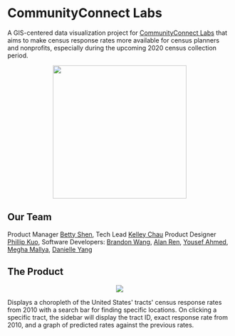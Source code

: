 # CommunityConnect Labs

A GIS-centered data visualization project for [CommunityConnect Labs](https://www.communityconnectlabs.com) that aims to make census response rates more available for census planners and nonprofits, especially during the upcoming 2020 census collection period.

<p align="center">
  <img width="300" height="300" src="https://yt3.ggpht.com/a/AGF-l7-O4vKNoaSaQVmTHi1fd5PcRm9vKkypeJ_73g=s900-c-k-c0xffffffff-no-rj-mo">
</p>

## Our Team
Product Manager [Betty Shen](https://www.linkedin.com/in/cybettyshen/), Tech Lead [Kelley Chau](https://www.linkedin.com/in/kelleychau/)
Product Designer [Phillip Kuo](https://www.linkedin.com/in/pkgamma/), Software Developers: [Brandon Wang](http://linkedin.com/in/brandonw4/), [Alan Ren](https://www.linkedin.com/in/alan-ren-480344100/), [Yousef Ahmed](http://www.linkedin.com/in/yousef-a/), [Megha Mallya](https://www.linkedin.com/in/megha-mallya/), [Danielle Yang](https://www.linkedin.com/in/danielle-yang-254308154/)

## The Product
<p align="center">
  <img src="https://user-images.githubusercontent.com/10874170/72225865-02de4b80-3550-11ea-85ce-03bd3d50ba65.png">
</p>

Displays a choropleth of the United States' tracts' census response rates from 2010 with a search bar for finding specific locations. On clicking a specific tract, the sidebar will display the tract ID, exact response rate from 2010, and a graph of predicted rates against the previous rates. 